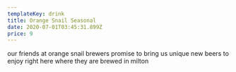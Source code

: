 ```yaml
---
templateKey: drink
title: Orange Snail Seasonal
date: 2020-07-01T03:45:31.899Z
price: 9
---
```


our friends at orange snail brewers promise to bring us unique new beers to enjoy right here where they are brewed in milton
